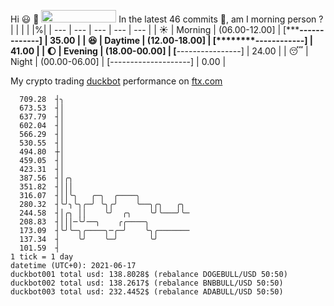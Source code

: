 Hi :smiley: :wave: <img src="https://jojoee.jojoee.com/api/utcnow" width="120" height="20">
In the latest 46 commits :bug:, am I morning person ? 
| | | | |%|
| --- | --- | --- | --- | --- |
| :sunny: | Morning | (06.00-12.00] | [*******-------------] | 35.00 |
| :satisfied: | Daytime | (12.00-18.00] | [********------------] | 41.00 |
| :moon: | Evening | (18.00-00.00] | [****----------------] | 24.00 |
| :sleeping: | Night | (00.00-06.00] | [--------------------] | 0.00 |

My crypto trading [duckbot](https://github.com/jojoee/duckbot) performance on [ftx.com](https://ftx.com/#a=13144711)
```
  709.28  ┤╮
  673.53  ┤│
  637.79  ┤│
  602.04  ┤│
  566.29  ┤│
  530.55  ┤│
  494.80  ┼│
  459.05  ┤│
  423.31  ┤│
  387.56  ┤│╭╮
  351.82  ┤│││
  316.07  ┤││╰╮   ╭─╮  ╭────╮
  280.32  ┤╰╯╮╰╮╭─╯ ╰╮╭╯    ╰──╮╭╮   ╭╮
  244.58  ┤│╭╮ ││    ╰╯  ╭╮    ╰╯╰───╯╰─
  208.83  ┤│││─╰╯──╮    ╭╭────╮
  173.09  ┤╰╯╰─╮╭────╮─╭─╯    ╰╮╭───────
  137.34  ┤    ╰╯    ╰─╯       ╰╯
  101.59  ┤
1 tick = 1 day
datetime (UTC+0): 2021-06-17
duckbot001 total usd: 138.8028$ (rebalance DOGEBULL/USD 50:50)
duckbot002 total usd: 138.2617$ (rebalance BNBBULL/USD 50:50)
duckbot003 total usd: 232.4452$ (rebalance ADABULL/USD 50:50)
```

